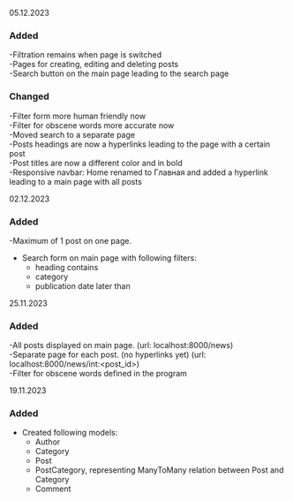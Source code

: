 
05.12.2023  

### Added  

-Filtration remains when page is switched  
-Pages for creating, editing and deleting posts  
-Search button on the main page leading to the search page  
  
### Changed  
  
-Filter form more human friendly now  
-Filter for obscene words more accurate now  
-Moved search to a separate page  
-Posts headings are now a hyperlinks leading to the page with a certain post  
-Post titles are now a different color and in bold  
-Responsive navbar: Home renamed to Главная and added a hyperlink leading to a main page with all posts  
  
02.12.2023  
  
### Added  
  
-Maximum of 1 post on one page.  
- Search form on main page with following filters:  
  * heading contains  
  * category  
  * publication date later than  
  
25.11.2023  
  
### Added  
  
-All posts displayed on main page. (url: localhost:8000/news)  
-Separate page for each post. (no hyperlinks yet) (url: localhost:8000/news/int:<post_id>)  
-Filter for obscene words defined in the program  
  
19.11.2023  
  
### Added  
  
- Created following models:  
  * Author  
  * Category  
  * Post  
  * PostCategory, representing ManyToMany relation between Post and Category  
  * Comment  
